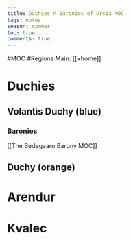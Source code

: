 ---title: Duchies n Baronies of Ursia MOCtags: notesseason: summertoc: truecomments: true---
#MOC #Regions 
Main: [[+home]]

# Duchies
## Volantis Duchy (blue)
### Baronies
[[The Bedegaarn Barony MOC]]

## Duchy (orange)
# Arendur
# Kvalec
